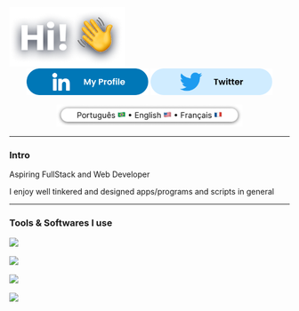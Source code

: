 <div align="center">

  <div align="start">
    <img src="img/intro.png"></img>
  </div>

  <div align="center">
    <a href="https://www.linkedin.com/in/iago-oliveira-785552259/"><img class="icon" height="48px" src="img/linkedin.png"></img></a>
    <a href="https://twitter.com/IagoOlivX"><img class="icon" height="48px" src="img/twitter.png"></img></a>
  </div>

  <img class="langs" height="48px" src="img/languages.png"></img>

</div>

---

<h3>Intro</h3>
<p>Aspiring FullStack and Web Developer</p>
<p>I enjoy well tinkered and designed apps/programs and scripts in general</p>

---
<h3> Tools & Softwares I use</h3>

<img src="https://skillicons.dev/icons?i=js,html,css,sass,tailwind"></img>

<img src="https://skillicons.dev/icons?i=python"></img>

<img src="https://skillicons.dev/icons?i=figma,xd"></img>

<img src="https://skillicons.dev/icons?i=linux,bash"></img>


<style>

  .icon {
    height: 48px;
  }

  .langs {
    max-height: 40px;
  }
</style>
